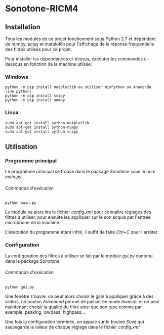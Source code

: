 # Sonotone-RICM4

## Installation
Tous les modules de ce projet fonctionnent sous Python 2.7 et dépendent de numpy, scipy et matplotlib pour l'affichage de la réponse fréquentielle des filtres utilisés pour ce projet.

Pour installer les dépendances ci-dessus, exécuter les commandes ci-dessous en fonction de la machine utlisée:

### Windows
	python -m pip install matplotlib ou utiliser WinPython ou Anaconda (ide python)
	python -m pip install scipy
	python -m pip install numpy

### Linux
	sudo apt-get install python-matplotlib
	sudo apt-get install python-numpy
	sudo apt-get install python-scipy

## Utilisation
### Programme principal
Le programme principal se trouve dans le package <i>Sonotone</i> sous le nom <i>main.py</i>.

###### Commande d'exécution
	python main.py
Le module va alors lire le fichier <i>config.xml</i> pour connaître réglages des filtres à utiliser, 
pour ensuite les appliquer sur le son acquis par l'entrée microphone de la machine.

L'éxecution du programme étant infini, il suffit de faire <i>Ctrl+C</i> pour l'arrêter.

### Configuration
La configuration des filtres à utiliser se fait par le module <i>gui.py</i> contenu dans le package <i>Sonotone</i>.

###### Commande d'exécution
	python gui.py

Une fenêtre s'ouvre, on peut alors choisir le gain à appliquer grâce à des sliders, un bouton <i>Advanced</i> permet de
passer en mode <i>Avancé</i>, et on peut maintenant choisir la qualité du filtre ainsi que son type comme par exemple:
peaking, lowpass, highpass...

Une fois la configuration terminée, on appuie sur le bouton <i>Save</i> qui sauvegarde la valeur de chaque réglage dans
le fichier <i>config.xml</i>


